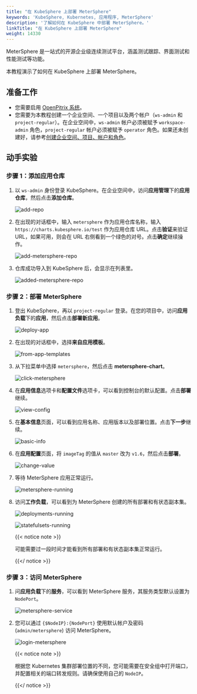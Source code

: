 ```yaml
---
title: "在 KubeSphere 上部署 MeterSphere"
keywords: 'KubeSphere, Kubernetes, 应用程序, MeterSphere'
description: '了解如何在 KubeSphere 中部署 MeterSphere。'
linkTitle: "在 KubeSphere 上部署 MeterSphere"
weight: 14330
---
```


MeterSphere 是一站式的开源企业级连续测试平台，涵盖测试跟踪、界面测试和性能测试等功能。

本教程演示了如何在 KubeSphere 上部署 MeterSphere。

## 准备工作

- 您需要启用 [OpenPitrix 系统](../../../pluggable-components/app-store/)。
- 您需要为本教程创建一个企业空间、一个项目以及两个帐户（`ws-admin` 和 `project-regular`）。在企业空间中，`ws-admin` 帐户必须被赋予 `workspace-admin` 角色，`project-regular` 帐户必须被赋予 `operator` 角色。如果还未创建好，请参考[创建企业空间、项目、帐户和角色](../../../quick-start/create-workspace-and-project/)。

## **动手实验**

### **步骤** **1**：添加应用仓库

1. 以 `ws-admin` 身份登录 KubeSphere。在企业空间中，访问**应用管理**下的**应用仓库**，然后点击**添加仓库**。

   ![add-repo](/images/docs/zh-cn/appstore/external-apps/deploy-metersphere/add-repo.png)

2. 在出现的对话框中，输入 `metersphere` 作为应用仓库名称，输入 `https://charts.kubesphere.io/test` 作为应用仓库 URL。点击**验证**来验证 URL，如果可用，则会在 URL 右侧看到一个绿色的对号。点击**确定**继续操作。

   ![add-metersphere-repo](/images/docs/zh-cn/appstore/external-apps/deploy-metersphere/add-metersphere-repo.png)

3. 仓库成功导入到 KubeSphere 后，会显示在列表里。

   ![added-metersphere-repo](/images/docs/zh-cn/appstore/external-apps/deploy-metersphere/added-metersphere-repo.png)

### **步骤** 2：部署 MeterSphere

1. 登出 KubeSphere，再以 `project-regular` 登录。在您的项目中，访问**应用负载**下的**应用**，然后点击**部署新应用**。

   ![deploy-app](/images/docs/zh-cn/appstore/external-apps/deploy-metersphere/deploy-app.png)

2. 在出现的对话框中，选择**来自应用模板**。

   ![from-app-templates](/images/docs/zh-cn/appstore/external-apps/deploy-metersphere/from-app-templates.png)

3. 从下拉菜单中选择 `metersphere`，然后点击 **metersphere-chart**。

   ![click-metersphere](/images/docs/zh-cn/appstore/external-apps/deploy-metersphere/click-metersphere.png)

4. 在**应用信息**选项卡和**配置文件**选项卡，可以看到控制台的默认配置。点击**部署**继续。

   ![view-config](/images/docs/zh-cn/appstore/external-apps/deploy-metersphere/view-config.png)

5. 在**基本信息**页面，可以看到应用名称、应用版本以及部署位置。点击**下一步**继续。

   ![basic-info](/images/docs/zh-cn/appstore/external-apps/deploy-metersphere/basic-info.png)

6. 在**应用配置**页面，将 `imageTag` 的值从 `master` 改为 `v1.6`，然后点击**部署**。

   ![change-value](/images/docs/zh-cn/appstore/external-apps/deploy-metersphere/change-value.png)

7. 等待 MeterSphere 应用正常运行。

   ![metersphere-running](/images/docs/zh-cn/appstore/external-apps/deploy-metersphere/metersphere-running.png)

8. 访问**工作负载**，可以看到为 MeterSphere 创建的所有部署和有状态副本集。

   ![deployments-running](/images/docs/zh-cn/appstore/external-apps/deploy-metersphere/deployments-running.png)
   
   ![statefulsets-running](/images/docs/zh-cn/appstore/external-apps/deploy-metersphere/statefulsets-running.png)
   
   {{< notice note >}}
   
   可能需要过一段时间才能看到所有部署和有状态副本集正常运行。
   
   {{</ notice >}}

### 步骤 3：访问 MeterSphere

1. 问**应用负载**下的**服务**，可以看到 MeterSphere 服务，其服务类型默认设置为 `NodePort`。

   ![metersphere-service](/images/docs/zh-cn/appstore/external-apps/deploy-metersphere/metersphere-service.png)

2. 您可以通过 `{$NodeIP}:{NodePort}` 使用默认帐户及密码 (`admin/metersphere`) 访问 MeterSphere。

   ![login-metersphere](/images/docs/zh-cn/appstore/external-apps/deploy-metersphere/login-metersphere.png)

   {{< notice note >}}

   根据您 Kubernetes 集群部署位置的不同，您可能需要在安全组中打开端口，并配置相关的端口转发规则。请确保使用自己的 `NodeIP`。

   {{</ notice >}}